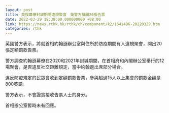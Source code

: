 ```yaml
---
layout: post
title: 英揆幕僚封城期間違規聚會　英警方擬開20張告票
date: 2022-03-29 18:38:00.000000000 +08:00
link: https://news.rthk.hk/rthk/ch/component/k2/1641496-20220329.htm
categories: rthk
---
```


英國警方表示，將就首相約翰遜辦公室與住所於防疫期間有人違規聚會，開出20張定額罰款告票。

警方調查約翰遜幕僚在2020和2021年封城期間，在首相府和內閣辦公室舉行的12場聚會，是否違反社交距離規定，當中約翰遜出席部分場合。

違反防疫規定的民眾會收到定額罰款告票，參與超過15人以上集會的罰款金額是800英鎊。

警方表示，不會證實接收告票人士的身分。

首相辦公室暫時未有回應。
